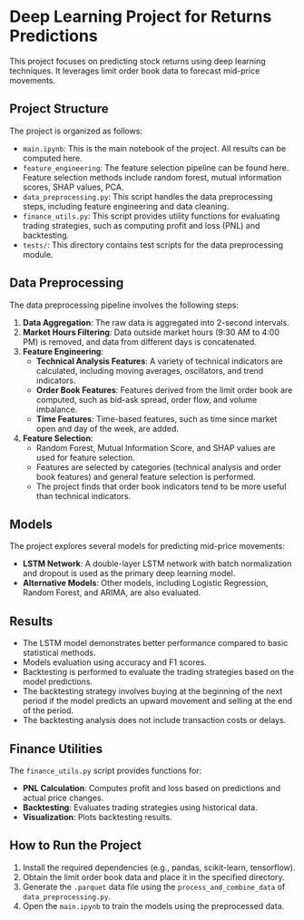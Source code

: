 # Deep Learning Project for Returns Predictions

This project focuses on predicting stock returns using deep learning techniques. It leverages limit order book data to forecast mid-price movements.

## Project Structure

The project is organized as follows:

- `main.ipynb`: This is the main notebook of the project. All results can be computed here.
- `feature_engineering`: The feature selection pipeline can be found here. Feature selection methods include random forest, mutual information scores, SHAP values, PCA.
- `data_preprocessing.py`: This script handles the data preprocessing steps, including feature engineering and data cleaning.
- `finance_utils.py`: This script provides utility functions for evaluating trading strategies, such as computing profit and loss (PNL) and backtesting.
- `tests/`: This directory contains test scripts for the data preprocessing module.

## Data Preprocessing

The data preprocessing pipeline involves the following steps:

1.  **Data Aggregation**: The raw data is aggregated into 2-second intervals.
2.  **Market Hours Filtering**: Data outside market hours (9:30 AM to 4:00 PM) is removed, and data from different days is concatenated.
3.  **Feature Engineering**:
    - **Technical Analysis Features**: A variety of technical indicators are calculated, including moving averages, oscillators, and trend indicators.
    - **Order Book Features**: Features derived from the limit order book are computed, such as bid-ask spread, order flow, and volume imbalance.
    - **Time Features**: Time-based features, such as time since market open and day of the week, are added.
4.  **Feature Selection**:
    - Random Forest, Mutual Information Score, and SHAP values are used for feature selection.
    - Features are selected by categories (technical analysis and order book features) and general feature selection is performed.
    - The project finds that order book indicators tend to be more useful than technical indicators.

## Models

The project explores several models for predicting mid-price movements:

- **LSTM Network**: A double-layer LSTM network with batch normalization and dropout is used as the primary deep learning model.
- **Alternative Models**: Other models, including Logistic Regression, Random Forest, and ARIMA, are also evaluated.

## Results

- The LSTM model demonstrates better performance compared to basic statistical methods.
- Models evaluation using accuracy and F1 scores.
- Backtesting is performed to evaluate the trading strategies based on the model predictions.
- The backtesting strategy involves buying at the beginning of the next period if the model predicts an upward movement and selling at the end of the period.
- The backtesting analysis does not include transaction costs or delays.

## Finance Utilities

The `finance_utils.py` script provides functions for:

- **PNL Calculation**: Computes profit and loss based on predictions and actual price changes.
- **Backtesting**: Evaluates trading strategies using historical data.
- **Visualization**: Plots backtesting results.

## How to Run the Project

1.  Install the required dependencies (e.g., pandas, scikit-learn, tensorflow).
2.  Obtain the limit order book data and place it in the specified directory.
3.  Generate the `.parquet` data file using the `process_and_combine_data` of `data_preprocessing.py`.
4.  Open the `main.ipynb` to train the models using the preprocessed data.
